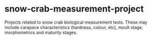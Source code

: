 # snow-crab-measurement-project

Projects related to snow crab biological measurement tests. These may include carapace characteristics (hardness, colour, etc), moult stage, morphometrics and maturity stages.

